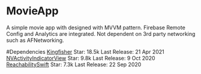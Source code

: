 # MovieApp

A simple movie app with designed with MVVM pattern.
Firebase Remote Config and Analytics are integrated.
Not dependent on 3rd party networking such as AFNetworking.

#Dependencies
[Kingfisher](https://github.com/onevcat/Kingfisher) 
Star: 18.5k Last Release: 21 Apr 2021
[NVActivityIndicatorView](https://github.com/ninjaprox/NVActivityIndicatorView) 
Star: 9.8k Last Release: 9 Oct 2020
[ReachabilitySwift](https://github.com/ashleymills/Reachability.swift) 
Star: 7.3k Last Release: 22 Sep 2020
